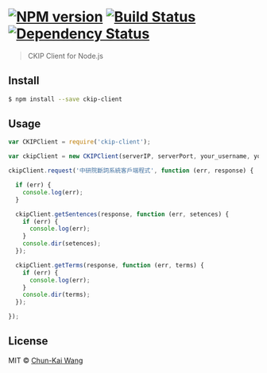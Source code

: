#  [![NPM version][npm-image]][npm-url] [![Build Status][travis-image]][travis-url] [![Dependency Status][daviddm-image]][daviddm-url]

> CKIP Client for Node.js


## Install

```sh
$ npm install --save ckip-client
```


## Usage

```js
var CKIPClient = require('ckip-client');

var ckipClient = new CKIPClient(serverIP, serverPort, your_username, your_password);

ckipClient.request('中研院斷詞系統客戶端程式', function (err, response) {

  if (err) {
    console.log(err);
  }

  ckipClient.getSentences(response, function (err, setences) {
    if (err) {
      console.log(err);
    }
    console.dir(setences);
  });

  ckipClient.getTerms(response, function (err, terms) {
    if (err) {
      console.log(err);
    }
    console.dir(terms);
  });

});
```


## License

MIT © [Chun-Kai Wang]()


[npm-image]: https://badge.fury.io/js/ckip-client.svg
[npm-url]: https://npmjs.org/package/ckip-client
[travis-image]: https://travis-ci.org/chunkai1312/ckip-client.svg?branch=master
[travis-url]: https://travis-ci.org/chunkai1312/ckip-client
[daviddm-image]: https://david-dm.org/chunkai1312/ckip-client.svg?theme=shields.io
[daviddm-url]: https://david-dm.org/chunkai1312/ckip-client
